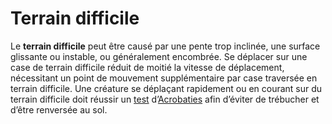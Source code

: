 # Terrain difficile

Le **terrain difficile** peut être causé par une pente trop inclinée, une surface glissante ou instable, ou généralement encombrée. Se déplacer sur une case de terrain difficile réduit de moitié la vitesse de déplacement, nécessitant un point de mouvement supplémentaire par case traversée en terrain difficile. Une créature se déplaçant rapidement ou en courant sur du terrain difficile doit réussir un [test](/docs/tests.md) d’[Acrobaties](/docs/competences/acrobaties.md) afin d’éviter de trébucher et d’être renversée au sol.
